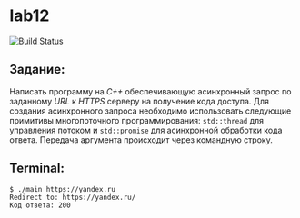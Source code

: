 # lab12
[![Build Status](https://travis-ci.org/poljkee2010/lab12.svg?branch=master)](https://travis-ci.org/poljkee2010/lab12)
## Задание:
Написать программу на *C++* обеспечивающую асинхронный запрос по заданному *URL* к *HTTPS* серверу на получение кода доступа. Для создания асинхронного запроса необходимо использовать следующие примитивы многопоточного программирования: `std::thread` для управления потоком и `std::promise` для асинхронной обработки кода ответа.
Передача аргумента происходит через командную строку.

## Terminal:
```ShellSession
$ ./main https://yandex.ru
Redirect to: https://yandex.ru/
Код ответа: 200
```
